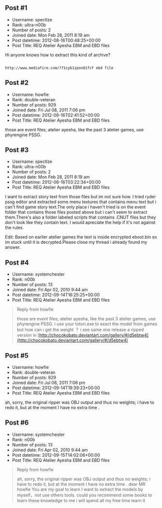 ## Post #1
- Username: spectlze
- Rank: ultra-n00b
- Number of posts: 2
- Joined date: Mon Feb 28, 2011 8:19 am
- Post datetime: 2012-08-16T00:48:25+00:00
- Post Title: REQ Atelier Ayesha EBM and EBD files

Hi anyone knows how to extract this kind of archive?


```

http://www.mediafire.com/?71cyb1zpon81fcf ebd file
```
## Post #2
- Username: howfie
- Rank: double-veteran
- Number of posts: 929
- Joined date: Fri Jul 08, 2011 7:06 pm
- Post datetime: 2012-08-16T02:41:52+00:00
- Post Title: REQ Atelier Ayesha EBM and EBD files

those are event files; atelier ayesha, like the past 3 atelier games, use phyrengine PSSG.
## Post #3
- Username: spectlze
- Rank: ultra-n00b
- Number of posts: 2
- Joined date: Mon Feb 28, 2011 8:19 am
- Post datetime: 2012-08-16T03:22:34+00:00
- Post Title: REQ Atelier Ayesha EBM and EBD files

I want to extract story text from those files but im not sure how. I tried ryder pssg editor and extracted some menu textures that contains menu text but i can't find game story text.The only place i haven't tried is on the event folder that contains those files posted above but i can't seem to extract them.There's also a folder labeled scripts that contains .CNUT files but they don't look like they contain text. I would apreciate the help if it's not against the rules.


Edit: Based on earlier atelier games the text is inside encrypted eboot.bin so im stuck until it is decrypted.Please close my thread i already found my answer.
## Post #4
- Username: systemchester
- Rank: n00b
- Number of posts: 13
- Joined date: Fri Apr 02, 2010 9:44 am
- Post datetime: 2012-09-14T16:25:25+00:00
- Post Title: REQ Atelier Ayesha EBM and EBD files

> Reply from howfie
>
> those are event files; atelier ayesha, like the past 3 atelier games, use phyrengine PSSG.
 i use your totori.exe to exact the model from games but how can i get the weight ？
i see same one release a ripped version in
[http://chocokobato.deviantart.com/gallery/#/d5ebtw4](http://chocokobato.deviantart.com/gallery/#/d5ebtw4)
## Post #5
- Username: howfie
- Rank: double-veteran
- Number of posts: 929
- Joined date: Fri Jul 08, 2011 7:06 pm
- Post datetime: 2012-09-14T19:39:23+00:00
- Post Title: REQ Atelier Ayesha EBM and EBD files

ah, sorry, the original ripper was OBJ output and thus no weights; i have to redo it, but at the moment I have no extra time .
## Post #6
- Username: systemchester
- Rank: n00b
- Number of posts: 13
- Joined date: Fri Apr 02, 2010 9:44 am
- Post datetime: 2012-09-15T14:02:06+00:00
- Post Title: REQ Atelier Ayesha EBM and EBD files

> Reply from howfie
>
> ah, sorry, the original ripper was OBJ output and thus no weights; i have to redo it, but at the moment I have no extra time .
dear MR howfie
You are my goal to learn
I want to extract the models by myself，not use others tools.
could you recommend some books to learn these knowledge to me
i will spend all my free time learn it
